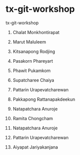 # tx-git-workshop
tx-git-workshop

1. Chalat Monkhontirapat

2. Marut Maluleem

4. Kitsanapong Rodjing

4. Pasakorn Phareyart

6. Phawit Pukamkom

7. Supatcharee Chaiya

8. Pattarin Urapevatcharewan

9. Pakkapong Rattanapakdeekun

10. Natapatchara Anuroje

11. Ramita Chongcham


12. Natapatchara Anuroje


12. Pattarin Urapevatcharewan

14. Aiyapat Jariyakanjana
